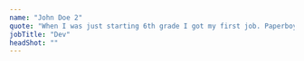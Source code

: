 ```yaml
---
name: "John Doe 2"
quote: "When I was just starting 6th grade I got my first job. Paperboy! Boy, was I excited. At that time I had spent a lot of time actually playing the video official."
jobTitle: "Dev"
headShot: ""
---
```


